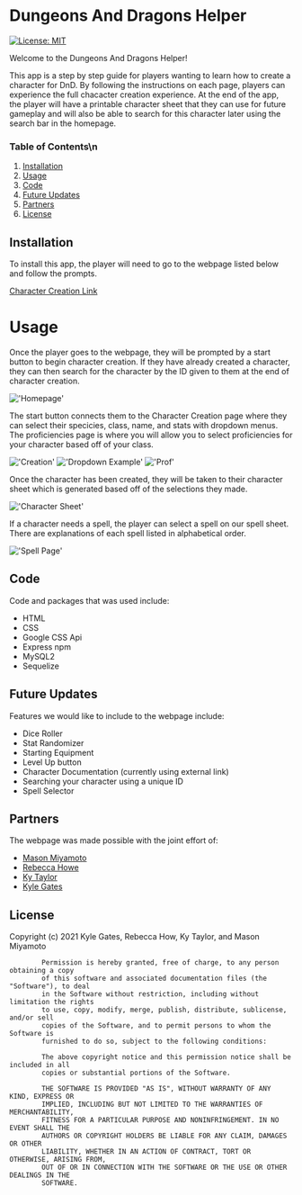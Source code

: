 # Dungeons And Dragons Helper

[![License: MIT](https://img.shields.io/badge/License-MIT-yellow.svg)](https://opensource.org/licenses/MIT)

Welcome to the Dungeons And Dragons Helper!

This app is a step by step guide for players wanting to learn how to create a character for DnD. By following the instructions on each page, players can experience the full chacacter creation experience. At the end of the app, the player will have a printable character sheet that they can use for future gameplay and will also be able to search for this character later using the search bar in the homepage.

### Table of Contents\n
1. [Installation](#installation)
2. [Usage](#usage)
3. [Code](#code)
4. [Future Updates](#future-updates)
5. [Partners](#partners)
6. [License](#license)

## Installation

To install this app, the player will need to go to the webpage listed below and follow the prompts.

<a href="https://aqueous-fortress-78837.herokuapp.com/">Character Creation Link</a>

# Usage

Once the player goes to the webpage, they will be prompted by a start button to begin character creation. If they have already created a character, they can then search for the character by the ID given to them at the end of character creation.

!['Homepage'](https://github.com/Tapwater808/DungeonsAndDragonsHelper/blob/main/public/assets/images/homepage.png)

The start button connects them to the Character Creation page where they can select their specicies, class, name, and stats with dropdown menus. The proficiencies page is where you will allow you to select proficiencies for your character based off of your class.

!['Creation'](https://github.com/Tapwater808/DungeonsAndDragonsHelper/blob/main/public/assets/images/char-creation.png)
!['Dropdown Example'](https://github.com/Tapwater808/DungeonsAndDragonsHelper/blob/main/public/assets/images/dropdown-example.png)
!['Prof'](https://github.com/Tapwater808/DungeonsAndDragonsHelper/blob/main/public/assets/images/prof-page.png)

Once the character has been created, they will be taken to their character sheet which is generated based off of the selections they made.

!['Character Sheet'](https://github.com/Tapwater808/DungeonsAndDragonsHelper/blob/main/public/assets/images/char-sheet.png)

If a character needs a spell, the player can select a spell on our spell sheet. There are explanations of each spell listed in alphabetical order.

!['Spell Page'](https://github.com/Tapwater808/DungeonsAndDragonsHelper/blob/main/public/assets/images/spell-sheet.png)

## Code

Code and packages that was used include:
<ul>
    <li>HTML</li>
    <li>CSS</li>
    <li>Google CSS Api</li>
    <li>Express npm</li>
    <li>MySQL2</li>
    <li>Sequelize</li>
</ul>

## Future Updates

Features we would like to include to the webpage include:
<ul>
    <li>Dice Roller</li>
    <li>Stat Randomizer</li>
    <li>Starting Equipment</li>
    <li>Level Up button</li>
    <li>Character Documentation (currently using external link)</li>
    <li>Searching your character using a unique ID</li>
    <li>Spell Selector</li>
</ul>

## Partners

The webpage was made possible with the joint effort of:
<ul>
    <li><a href="https://github.com/Tapwater808">Mason Miyamoto</a></li>
    <li><a href="https://github.com/rhowe20">Rebecca Howe</a></li>
    <li><a href="https://github.com/kytaylor">Ky Taylor</a></li>
    <li><a href="https://github.com/gateskyle">Kyle Gates</a></li>
</ul>

## License

Copyright (c) 2021 Kyle Gates, Rebecca How, Ky Taylor, and Mason Miyamoto
        
            Permission is hereby granted, free of charge, to any person obtaining a copy
            of this software and associated documentation files (the "Software"), to deal
            in the Software without restriction, including without limitation the rights
            to use, copy, modify, merge, publish, distribute, sublicense, and/or sell
            copies of the Software, and to permit persons to whom the Software is
            furnished to do so, subject to the following conditions:
        
            The above copyright notice and this permission notice shall be included in all
            copies or substantial portions of the Software.
        
            THE SOFTWARE IS PROVIDED "AS IS", WITHOUT WARRANTY OF ANY KIND, EXPRESS OR
            IMPLIED, INCLUDING BUT NOT LIMITED TO THE WARRANTIES OF MERCHANTABILITY,
            FITNESS FOR A PARTICULAR PURPOSE AND NONINFRINGEMENT. IN NO EVENT SHALL THE
            AUTHORS OR COPYRIGHT HOLDERS BE LIABLE FOR ANY CLAIM, DAMAGES OR OTHER
            LIABILITY, WHETHER IN AN ACTION OF CONTRACT, TORT OR OTHERWISE, ARISING FROM,
            OUT OF OR IN CONNECTION WITH THE SOFTWARE OR THE USE OR OTHER DEALINGS IN THE
            SOFTWARE.